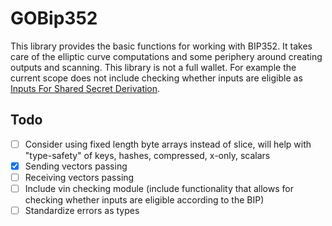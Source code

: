 # GOBip352

This library provides the basic functions for working with BIP352.
It takes care of the elliptic curve computations and some periphery around creating outputs and scanning.
This library is not a full wallet. For example the current scope does not include checking whether inputs are eligible
as [Inputs For Shared Secret Derivation](https://github.com/josibake/bips/blob/silent-payments-bip/bip-0352.mediawiki#inputs-for-shared-secret-derivation).


## Todo

- [ ] Consider using fixed length byte arrays instead of slice, will help with "type-safety" of keys, hashes, compressed, x-only, scalars  
- [x] Sending vectors passing
- [ ] Receiving vectors passing
- [ ] Include vin checking module (include functionality that allows for checking whether inputs are eligible according to the BIP)
- [ ] Standardize errors as types